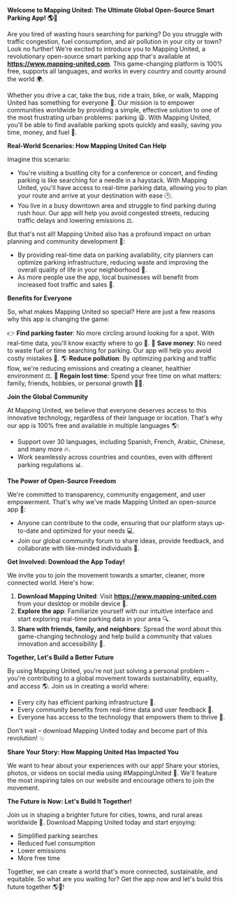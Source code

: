 **Welcome to Mapping United: The Ultimate Global Open-Source Smart Parking App! 🌎🚗**

Are you tired of wasting hours searching for parking? Do you struggle with traffic congestion, fuel consumption, and air pollution in your city or town? Look no further! We're excited to introduce you to Mapping United, a revolutionary open-source smart parking app that's available at **https://www.mapping-united.com**. This game-changing platform is 100% free, supports all languages, and works in every country and county around the world 🌍.

Whether you drive a car, take the bus, ride a train, bike, or walk, Mapping United has something for everyone 👥. Our mission is to empower communities worldwide by providing a simple, effective solution to one of the most frustrating urban problems: parking 😩. With Mapping United, you'll be able to find available parking spots quickly and easily, saving you time, money, and fuel 🚗.

**Real-World Scenarios: How Mapping United Can Help**

Imagine this scenario:

* You're visiting a bustling city for a conference or concert, and finding parking is like searching for a needle in a haystack. With Mapping United, you'll have access to real-time parking data, allowing you to plan your route and arrive at your destination with ease 🕒.
* You live in a busy downtown area and struggle to find parking during rush hour. Our app will help you avoid congested streets, reducing traffic delays and lowering emissions ⚖️.

But that's not all! Mapping United also has a profound impact on urban planning and community development 🔨:

* By providing real-time data on parking availability, city planners can optimize parking infrastructure, reducing waste and improving the overall quality of life in your neighborhood 🌳.
* As more people use the app, local businesses will benefit from increased foot traffic and sales 💸.

**Benefits for Everyone**

So, what makes Mapping United so special? Here are just a few reasons why this app is changing the game:

👉 **Find parking faster**: No more circling around looking for a spot. With real-time data, you'll know exactly where to go 📍.
🚮 **Save money**: No need to waste fuel or time searching for parking. Our app will help you avoid costly mistakes 💸.
🌎 **Reduce pollution**: By optimizing parking and traffic flow, we're reducing emissions and creating a cleaner, healthier environment ⚖️.
💪 **Regain lost time**: Spend your free time on what matters: family, friends, hobbies, or personal growth 🏋️‍♀️.

**Join the Global Community**

At Mapping United, we believe that everyone deserves access to this innovative technology, regardless of their language or location. That's why our app is 100% free and available in multiple languages 🌎:

* Support over 30 languages, including Spanish, French, Arabic, Chinese, and many more 🔥.
* Work seamlessly across countries and counties, even with different parking regulations 📊.

**The Power of Open-Source Freedom**

We're committed to transparency, community engagement, and user empowerment. That's why we've made Mapping United an open-source app 🌟:

* Anyone can contribute to the code, ensuring that our platform stays up-to-date and optimized for your needs 💻.
* Join our global community forum to share ideas, provide feedback, and collaborate with like-minded individuals 🤝.

**Get Involved: Download the App Today!**

We invite you to join the movement towards a smarter, cleaner, more connected world. Here's how:

1. **Download Mapping United**: Visit **https://www.mapping-united.com** from your desktop or mobile device 📱.
2. **Explore the app**: Familiarize yourself with our intuitive interface and start exploring real-time parking data in your area 🔍.
3. **Share with friends, family, and neighbors**: Spread the word about this game-changing technology and help build a community that values innovation and accessibility 💬.

**Together, Let's Build a Better Future**

By using Mapping United, you're not just solving a personal problem – you're contributing to a global movement towards sustainability, equality, and access 🌎. Join us in creating a world where:

* Every city has efficient parking infrastructure 🔩.
* Every community benefits from real-time data and user feedback 💬.
* Everyone has access to the technology that empowers them to thrive 🚀.

Don't wait – download Mapping United today and become part of this revolution! 💥

**Share Your Story: How Mapping United Has Impacted You**

We want to hear about your experiences with our app! Share your stories, photos, or videos on social media using #MappingUnited 📸. We'll feature the most inspiring tales on our website and encourage others to join the movement.

**The Future is Now: Let's Build It Together!**

Join us in shaping a brighter future for cities, towns, and rural areas worldwide 🌟. Download Mapping United today and start enjoying:

* Simplified parking searches
* Reduced fuel consumption
* Lower emissions
* More free time

Together, we can create a world that's more connected, sustainable, and equitable. So what are you waiting for? Get the app now and let's build this future together 🌎💪!